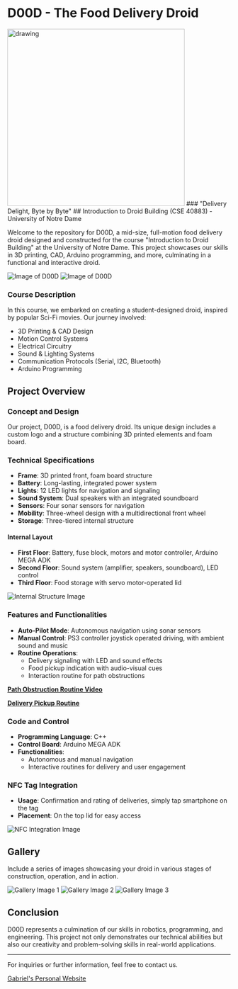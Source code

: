 # D00D - The Food Delivery Droid
<img src="imgs/D00D_logo.png" alt="drawing" width="400"/>
### "Delivery Delight, Byte by Byte"
## Introduction to Droid Building (CSE 40883) - University of Notre Dame

Welcome to the repository for D00D, a mid-size, full-motion food delivery droid designed and constructed for the course "Introduction to Droid Building" at the University of Notre Dame. This project showcases our skills in 3D printing, CAD, Arduino programming, and more, culminating in a functional and interactive droid.

![Image of D00D](https://github.com/gelbling/D00D/blob/master/imgs/profile.JPG)
![Image of D00D](https://github.com/gelbling/D00D/blob/master/imgs/back.JPG)

### Course Description
In this course, we embarked on creating a student-designed droid, inspired by popular Sci-Fi movies. Our journey involved:

- 3D Printing & CAD Design
- Motion Control Systems
- Electrical Circuitry
- Sound & Lighting Systems
- Communication Protocols (Serial, I2C, Bluetooth)
- Arduino Programming

## Project Overview

### Concept and Design
Our project, D00D, is a food delivery droid. Its unique design includes a custom logo and a structure combining 3D printed elements and foam board.

### Technical Specifications
- **Frame**: 3D printed front, foam board structure
- **Battery**: Long-lasting, integrated power system
- **Lights**: 12 LED lights for navigation and signaling
- **Sound System**: Dual speakers with an integrated soundboard
- **Sensors**: Four sonar sensors for navigation
- **Mobility**: Three-wheel design with a multidirectional front wheel
- **Storage**: Three-tiered internal structure

#### Internal Layout
- **First Floor**: Battery, fuse block, motors and motor controller, Arduino MEGA ADK
- **Second Floor**: Sound system (amplifier, speakers, soundboard), LED control
- **Third Floor**: Food storage with servo motor-operated lid

![Internal Structure Image](https://github.com/gelbling/D00D/blob/master/imgs/inside.JPG)

### Features and Functionalities
- **Auto-Pilot Mode**: Autonomous navigation using sonar sensors
- **Manual Control**: PS3 controller joystick operated driving, with ambient sound and music
- **Routine Operations**:
  - Delivery signaling with LED and sound effects
  - Food pickup indication with audio-visual cues
  - Interaction routine for path obstructions

[**Path Obstruction Routine Video**](https://github.com/gelbling/D00D/blob/master/imgs/please_move.MOV)

[**Delivery Pickup Routine**](https://github.com/gelbling/D00D/blob/master/imgs/please_move.MOV)

### Code and Control
- **Programming Language**: C++
- **Control Board**: Arduino MEGA ADK
- **Functionalities**:
  - Autonomous and manual navigation
  - Interactive routines for delivery and user engagement

### NFC Tag Integration
- **Usage**: Confirmation and rating of deliveries, simply tap smartphone on the tag
- **Placement**: On the top lid for easy access

![NFC Integration Image](https://github.com/gelbling/D00D/blob/master/imgs/top_view.JPG)

## Gallery
Include a series of images showcasing your droid in various stages of construction, operation, and in action.

![Gallery Image 1](https://github.com/gelbling/D00D/blob/master/imgs/base%2Bwheels.jpg)
![Gallery Image 2](https://github.com/gelbling/D00D/blob/master/imgs/base%2Bwheels_vertical.jpg)
![Gallery Image 3](https://github.com/gelbling/D00D/blob/master/imgs/profile2.JPG)

## Conclusion
D00D represents a culmination of our skills in robotics, programming, and engineering. This project not only demonstrates our technical abilities but also our creativity and problem-solving skills in real-world applications.

---

For inquiries or further information, feel free to contact us.

[Gabriel's Personal Website](https://gelbling.github.io/)
